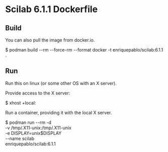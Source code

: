 
# Scilab 6.1.1 Dockerfile

## Build

You can also pull the image from docker.io.

 $ podman build --rm --force-rm --format docker -t enriquepablo/scilab:6.1.1 .

## Run

Run this on linux (or some other OS with an X server).

Provide access to the X server:

 $ xhost +local:

Run a container, providing it with the local X server.

 $ podman run --rm -d \
   -v /tmp/.X11-unix:/tmp/.X11-unix \
   -e DISPLAY=unix$DISPLAY \
   --name scilab \
   enriquepablo/scilab:6.1.1
